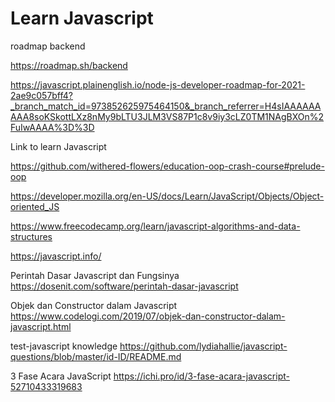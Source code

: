 # Learn Javascript
roadmap backend 

https://roadmap.sh/backend

https://javascript.plainenglish.io/node-js-developer-roadmap-for-2021-2ae9c057bff4?_branch_match_id=973852625975464150&_branch_referrer=H4sIAAAAAAAAA8soKSkottLXz8nMy9bLTU3JLM3VS87P1c8v9iy3cLZ0TM1NAgBXOn%2FuIwAAAA%3D%3D


Link to learn Javascript

https://github.com/withered-flowers/education-oop-crash-course#prelude-oop

https://developer.mozilla.org/en-US/docs/Learn/JavaScript/Objects/Object-oriented_JS

https://www.freecodecamp.org/learn/javascript-algorithms-and-data-structures

https://javascript.info/



Perintah Dasar Javascript dan Fungsinya
https://dosenit.com/software/perintah-dasar-javascript

Objek dan Constructor dalam Javascript
https://www.codelogi.com/2019/07/objek-dan-constructor-dalam-javascript.html



test-javascript knowledge
https://github.com/lydiahallie/javascript-questions/blob/master/id-ID/README.md


3 Fase Acara JavaScript
https://ichi.pro/id/3-fase-acara-javascript-52710433319683
